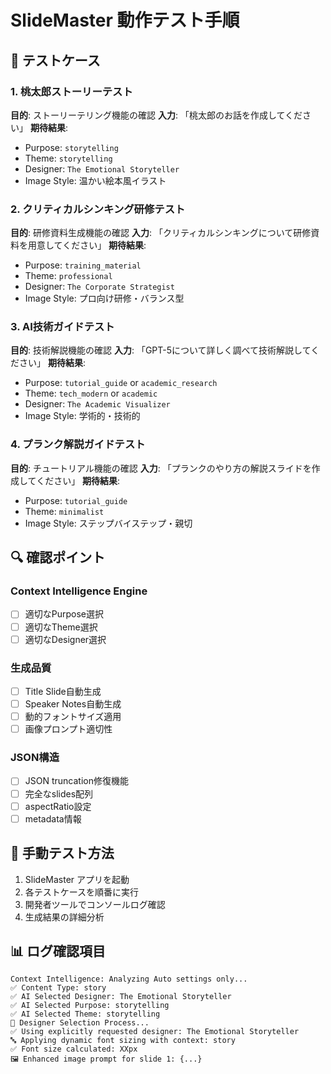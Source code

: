 # SlideMaster 動作テスト手順

## 🧪 テストケース

### 1. 桃太郎ストーリーテスト
**目的**: ストーリーテリング機能の確認
**入力**: 「桃太郎のお話を作成してください」
**期待結果**:
- Purpose: `storytelling` 
- Theme: `storytelling`
- Designer: `The Emotional Storyteller`
- Image Style: 温かい絵本風イラスト

### 2. クリティカルシンキング研修テスト
**目的**: 研修資料生成機能の確認
**入力**: 「クリティカルシンキングについて研修資料を用意してください」
**期待結果**:
- Purpose: `training_material`
- Theme: `professional`
- Designer: `The Corporate Strategist`
- Image Style: プロ向け研修・バランス型

### 3. AI技術ガイドテスト
**目的**: 技術解説機能の確認
**入力**: 「GPT-5について詳しく調べて技術解説してください」
**期待結果**:
- Purpose: `tutorial_guide` or `academic_research`
- Theme: `tech_modern` or `academic`
- Designer: `The Academic Visualizer`
- Image Style: 学術的・技術的

### 4. プランク解説ガイドテスト
**目的**: チュートリアル機能の確認
**入力**: 「プランクのやり方の解説スライドを作成してください」
**期待結果**:
- Purpose: `tutorial_guide`
- Theme: `minimalist`
- Image Style: ステップバイステップ・親切

## 🔍 確認ポイント

### Context Intelligence Engine
- [ ] 適切なPurpose選択
- [ ] 適切なTheme選択 
- [ ] 適切なDesigner選択

### 生成品質
- [ ] Title Slide自動生成
- [ ] Speaker Notes自動生成
- [ ] 動的フォントサイズ適用
- [ ] 画像プロンプト適切性

### JSON構造
- [ ] JSON truncation修復機能
- [ ] 完全なslides配列
- [ ] aspectRatio設定
- [ ] metadata情報

## 🚀 手動テスト方法

1. SlideMaster アプリを起動
2. 各テストケースを順番に実行
3. 開発者ツールでコンソールログ確認
4. 生成結果の詳細分析

## 📊 ログ確認項目

```
Context Intelligence: Analyzing Auto settings only...
✅ Content Type: story
✅ AI Selected Designer: The Emotional Storyteller  
✅ AI Selected Purpose: storytelling
✅ AI Selected Theme: storytelling
🎨 Designer Selection Process...
✅ Using explicitly requested designer: The Emotional Storyteller
🔤 Applying dynamic font sizing with context: story
✅ Font size calculated: XXpx
🖼️ Enhanced image prompt for slide 1: {...}
```